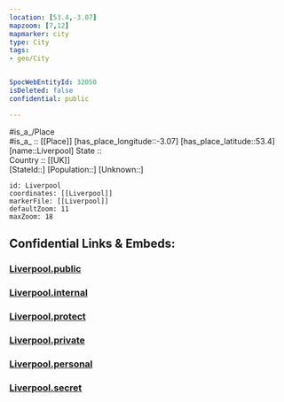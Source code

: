 ```yaml
---
location: [53.4,-3.07] 
mapzoom: [7,12] 
mapmarker: city 
type: City
tags:
- geo/City


SpocWebEntityId: 32050
isDeleted: false
confidential: public

---
```

#is_a_/Place  
#is_a_ :: [[Place]] 
[has_place_longitude::-3.07] 
[has_place_latitude::53.4] 
[name::Liverpool] 
State ::  
Country :: [[UK]]  
[StateId::] 
[Population::] 
[Unknown::] 


```leaflet
id: Liverpool
coordinates: [[Liverpool]] 
markerFile: [[Liverpool]] 
defaultZoom: 11 
maxZoom: 18
```


## Confidential Links & Embeds: 

### [Liverpool.public](/_public/\Earth\Continent\Europe\Europe~North\UK\England\Regions~England\North_West_England\Merseyside\Wirral\cities~WirralLiverpool.public.md) 

### [Liverpool.internal](/_internal/\Earth\Continent\Europe\Europe~North\UK\England\Regions~England\North_West_England\Merseyside\Wirral\cities~WirralLiverpool.internal.md) 

### [Liverpool.protect](/_protect/\Earth\Continent\Europe\Europe~North\UK\England\Regions~England\North_West_England\Merseyside\Wirral\cities~WirralLiverpool.protect.md) 

### [Liverpool.private](/_private/\Earth\Continent\Europe\Europe~North\UK\England\Regions~England\North_West_England\Merseyside\Wirral\cities~WirralLiverpool.private.md) 

### [Liverpool.personal](/_personal/\Earth\Continent\Europe\Europe~North\UK\England\Regions~England\North_West_England\Merseyside\Wirral\cities~WirralLiverpool.personal.md) 

### [Liverpool.secret](/_secret/\Earth\Continent\Europe\Europe~North\UK\England\Regions~England\North_West_England\Merseyside\Wirral\cities~WirralLiverpool.secret.md)


